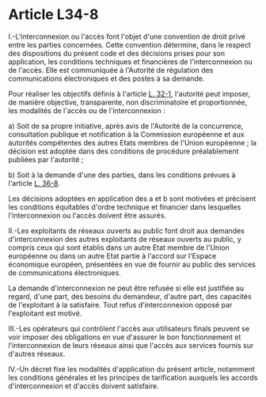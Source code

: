 # Article L34-8

I.-L'interconnexion ou l'accès font l'objet d'une convention de droit privé entre les parties concernées. Cette convention détermine, dans le respect des dispositions du présent code et des décisions prises pour son application, les conditions techniques et financières de l'interconnexion ou de l'accès. Elle est communiquée à l'Autorité de régulation des communications électroniques et des postes à sa demande. 

Pour réaliser les objectifs définis à l'article [L. 32-1][1], l'autorité peut imposer, de manière objective, transparente, non discriminatoire et proportionnée, les modalités de l'accès ou de l'interconnexion : 

a) Soit de sa propre initiative, après avis de l'Autorité de la concurrence, consultation publique et notification à la Commission européenne et aux autorités compétentes des autres Etats membres de l'Union européenne ; la décision est adoptée dans des conditions de procédure préalablement publiées par l'autorité ; 

b) Soit à la demande d'une des parties, dans les conditions prévues à l'article [L. 36-8][2]. 

Les décisions adoptées en application des a et b sont motivées et précisent les conditions équitables d'ordre technique et financier dans lesquelles l'interconnexion ou l'accès doivent être assurés. 

II.-Les exploitants de réseaux ouverts au public font droit aux demandes d'interconnexion des autres exploitants de réseaux ouverts au public, y compris ceux qui sont établis dans un autre Etat membre de l'Union européenne ou dans un autre Etat partie à l'accord sur l'Espace économique européen, présentées en vue de fournir au public des services de communications électroniques. 

La demande d'interconnexion ne peut être refusée si elle est justifiée au regard, d'une part, des besoins du demandeur, d'autre part, des capacités de l'exploitant à la satisfaire. Tout refus d'interconnexion opposé par l'exploitant est motivé. 

III.-Les opérateurs qui contrôlent l'accès aux utilisateurs finals peuvent se voir imposer des obligations en vue d'assurer le bon fonctionnement et l'interconnexion de leurs réseaux ainsi que l'accès aux services fournis sur d'autres réseaux. 

IV.-Un décret fixe les modalités d'application du présent article, notamment les conditions générales et les principes de tarification auxquels les accords d'interconnexion et d'accès doivent satisfaire.

 [1]: /affichCodeArticle.do?cidTexte=LEGITEXT000006070987&idArticle=LEGIARTI000006465720&dateTexte=&categorieLien=cid
 [2]: /affichCodeArticle.do?cidTexte=LEGITEXT000006070987&idArticle=LEGIARTI000006465853&dateTexte=&categorieLien=cid